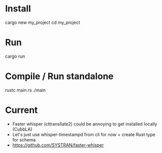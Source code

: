 # Install
cargo new my_project
cd my_project

# Run
cargo run

# Compile / Run standalone
rustc main.rs
./main

# Current
* Faster whisper (cttransllate2) could be annoying to get installed locally (CubbLA)
* Let's just use whisper-timestampd from cli for now + create Rust type for schema
* https://github.com/SYSTRAN/faster-whisper

